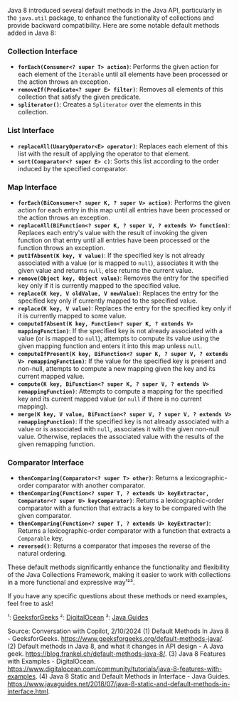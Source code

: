 Java 8 introduced several default methods in the Java API, particularly in the `java.util` package, to enhance the functionality of collections and provide backward compatibility. Here are some notable default methods added in Java 8:

### Collection Interface
- **`forEach(Consumer<? super T> action)`**: Performs the given action for each element of the `Iterable` until all elements have been processed or the action throws an exception.
- **`removeIf(Predicate<? super E> filter)`**: Removes all elements of this collection that satisfy the given predicate.
- **`spliterator()`**: Creates a `Spliterator` over the elements in this collection.

### List Interface
- **`replaceAll(UnaryOperator<E> operator)`**: Replaces each element of this list with the result of applying the operator to that element.
- **`sort(Comparator<? super E> c)`**: Sorts this list according to the order induced by the specified comparator.

### Map Interface
- **`forEach(BiConsumer<? super K, ? super V> action)`**: Performs the given action for each entry in this map until all entries have been processed or the action throws an exception.
- **`replaceAll(BiFunction<? super K, ? super V, ? extends V> function)`**: Replaces each entry's value with the result of invoking the given function on that entry until all entries have been processed or the function throws an exception.
- **`putIfAbsent(K key, V value)`**: If the specified key is not already associated with a value (or is mapped to `null`), associates it with the given value and returns `null`, else returns the current value.
- **`remove(Object key, Object value)`**: Removes the entry for the specified key only if it is currently mapped to the specified value.
- **`replace(K key, V oldValue, V newValue)`**: Replaces the entry for the specified key only if currently mapped to the specified value.
- **`replace(K key, V value)`**: Replaces the entry for the specified key only if it is currently mapped to some value.
- **`computeIfAbsent(K key, Function<? super K, ? extends V> mappingFunction)`**: If the specified key is not already associated with a value (or is mapped to `null`), attempts to compute its value using the given mapping function and enters it into this map unless `null`.
- **`computeIfPresent(K key, BiFunction<? super K, ? super V, ? extends V> remappingFunction)`**: If the value for the specified key is present and non-null, attempts to compute a new mapping given the key and its current mapped value.
- **`compute(K key, BiFunction<? super K, ? super V, ? extends V> remappingFunction)`**: Attempts to compute a mapping for the specified key and its current mapped value (or `null` if there is no current mapping).
- **`merge(K key, V value, BiFunction<? super V, ? super V, ? extends V> remappingFunction)`**: If the specified key is not already associated with a value or is associated with `null`, associates it with the given non-null value. Otherwise, replaces the associated value with the results of the given remapping function.

### Comparator Interface
- **`thenComparing(Comparator<? super T> other)`**: Returns a lexicographic-order comparator with another comparator.
- **`thenComparing(Function<? super T, ? extends U> keyExtractor, Comparator<? super U> keyComparator)`**: Returns a lexicographic-order comparator with a function that extracts a key to be compared with the given comparator.
- **`thenComparing(Function<? super T, ? extends U> keyExtractor)`**: Returns a lexicographic-order comparator with a function that extracts a `Comparable` key.
- **`reversed()`**: Returns a comparator that imposes the reverse of the natural ordering.

These default methods significantly enhance the functionality and flexibility of the Java Collections Framework, making it easier to work with collections in a more functional and expressive way¹²³.

If you have any specific questions about these methods or need examples, feel free to ask!

¹: [GeeksforGeeks](https://www.geeksforgeeks.org/default-methods-java/)
²: [DigitalOcean](https://www.digitalocean.com/community/tutorials/java-8-features-with-examples)
³: [Java Guides](https://www.javaguides.net/2018/07/java-8-static-and-default-methods-in-interface.html)

Source: Conversation with Copilot, 2/10/2024
(1) Default Methods In Java 8 - GeeksforGeeks. https://www.geeksforgeeks.org/default-methods-java/.
(2) Default methods in Java 8, and what it changes in API design - A Java geek. https://blog.frankel.ch/default-methods-java-8/.
(3) Java 8 Features with Examples - DigitalOcean. https://www.digitalocean.com/community/tutorials/java-8-features-with-examples.
(4) Java 8 Static and Default Methods in Interface - Java Guides. https://www.javaguides.net/2018/07/java-8-static-and-default-methods-in-interface.html.
